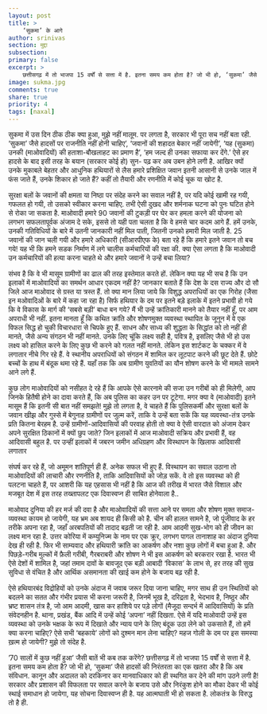 ```yaml
---
layout: post
title: >
    ‘सुकमा’ के आगे
author: srinivas
section: मुद्दा
subsection:
primary: false
excerpt: >
    छत्तीसगढ़ में तो भाजपा 15 वर्षों से सत्ता में है. इतना समय कम होता है? जो भी हो, ‘सुकमा’ जैसे हादसों की निरंतरता का एक खतरा और है कि अब संविधान. कानून और अदालत को दरकिनार कर मानवाधिकार को ही स्थगित कर देने की मांग उठने लगी है!
image: sukma.jpg
comments: true
share: true
priority: 4
tags: [naxal]
---
```


सुकमा में उस दिन ठीक ठीक क्या हुआ, मुझे नहीं मालूम. पर लगता है, सरकार भी पूरा सच नहीं बता रही. ‘सुकमा’ जैसे हादसों पर राजनीति नहीं होनी चाहिए’, ‘जवानों की शहादत बेकार नहीं जायेगी’, ‘यह (सुकमा) उनकी (माओवादियों) की हताशा-बौखलाहट का प्रमाण है’, ‘हम जल्द ही उनका सफाया कर देंगे.’ ऐसे हर हादसे के बाद इसी तरह के बयान (सरकार कोई हो) सुन- पढ़ कर अब उबन होने लगी है. आखिर क्यों उनके मुकाबले बेहतर और आधुनिक हथियारों से लैस हमारे प्रशिक्षित जवान इतनी आसानी से उनके जाल में फंस जाते हैं, उनके शिकार हो जाते हैं? कहीं तो तैयारी और रणनीति में कोई चूक या खोट है.

सुरक्षा बलों के जवानों की क्षमता या निष्ठा पर संदेह करने का सवाल नहीं है, पर यदि कोई खामी रह गयी, गफलत हो गयी, तो उसको स्वीकार करना चाहिए. तभी ऐसी दुखद और शर्मनाक घटना को पुनः घटित होने से रोका जा सकता है. माओवादी हमारे 90 जवानों की टुकड़ी पर घेर कर हमला करने की योजना को लगभग सफलतापूर्वक अंजाम दे सके, इससे तो यही पता चलता है कि वे हमसे चार कदम आगे हैं. हमें उनके, उनकी गतिविधियों के बारे में उतनी जानकारी नहीं मिल पाती, जितनी उनको हमारी मिल जाती है. 25 जवानों की जान चली गयी और हमारे अधिकारी (सीआरपीएफ के) बता रहे हैं कि हमारे इतने जवान तो बच गये! यह भी कि हमने सडक निर्माण में लगे चालीस कर्मचारियों की रक्षा की. क्या ऐसा लगता है कि माओवादी उन कर्मचारियों की हत्या करना चाहते थे और हमारे जवानों ने उन्हें बचा लिया?

संभव है कि वे भी मासूम ग्रामीणों का ढाल की तरह इस्तेमाल करते हों. लेकिन क्या यह भी सच है कि उन इलाकों में माओवादियों का समर्थन आधार एकदम नहीं है? जानकार बताते हैं कि देश के दस राज्य और दो सौ जिले आज माओवाद से ग्रस्त या त्रस्त  हैं. तो क्या मान लिया जाये कि विशुद्ध अपराधियों का एक गिरोह (जैसा इन मओवादिओं के बारे में कहा जा रहा है) सिर्फ हथियार के दम पर इतने बड़े इलाके में इतने प्रभावी हो गये कि वे विकास के मार्ग की ‘सबसे बड़ी’ बाधा बन गये? मैं भी उन्हें क्रांतिकारी मानने को तैयार नहीं हूँ, पर आम अपराधी भी नहीं. इतना मानता हूँ कि कथित क्रांति और शोषणमुक्त व्यवस्था स्थापित के जूनून में वे एक विफल सिद्ध हो चुकी विचारधारा से चिपके हुए हैं. साधन और साध्य की शुद्धता के सिद्धांत को तो नहीं ही मानते, जैसे अन्य संगठन भी नहीं मानते. उनके लिए चूंकि लक्ष्य सही है, पवित्र है, इसलिए जैसे भी हो उस लक्ष्य को हासिल करने के लिए कुछ भी करने को गलत नहीं मानते. लेकिन इस शार्टकट के चक्कर में वे लगातार नीचे गिर रहे हैं. वे स्थानीय अपराधियों को संगठन में शामिल कर लूटपाट करने की छूट देते हैं. छोटे बच्चों के हाथ में बंदूक थमा रहे हैं. यहाँ तक कि अब ग्रामीण युवतियों का यौन शोषण करने के भी मामले सामने आने लगे हैं.

कुछ लोग माओवादियों को नसीहत दे रहे हैं कि आपके ऐसे कारनामे की सजा उन गरीबों को ही मिलेगी, आप जिनके हितैषी होने का दावा करते हैं, कि अब पुलिस का कहर उन पर टूटेगा. मगर क्या वे (माओवादी) इतने मासूम हैं कि इतनी सी बात नहीं समझते! मुझे तो लगता है, वे चाहते हैं कि पुलिसकर्मी और सुरक्षा बलों के जवान खीझ और गुस्से में  बेगुनाह ग्रामीणों पर जुल्म करें, ताकि वे उन्हें बता सकें कि यह व्यवस्था-तंत्र उनके प्रति कितना बेरहम है. उन्हें ग्रामीणों-आदिवासियों की परवाह होती तो क्या वे ऐसी वारदात को अंजाम देकर अपने सुरक्षित ठिकानों में क्यों छुप जाते? जिन इलाकों में आज माओवादी सक्रिय और प्रभावी हैं, वह आदिवासी बहुल है. पर उन्हीं इलाकों में जबरन जमीन अधिग्रहण और विस्थापन के खिलाफ आदिवासी लगातार

संघर्ष कर रहे हैं, जो अमूमन शांतिपूर्ण ही हैं. अनेक सफल भी हुए हैं. विस्थापन का सवाल उठाना तो माओवादियों की लाचारी और रणनीति है, ताकि आदिवासियों को जोड़ सकें. वे तो इस व्यवस्था को ही पलटना चाहते हैं, पर आशरी कि यह एहसास भी नहीं है कि आज की तरीख में भारत जैसे विशाल और मजबूत देश में इस तरह तख्तापलट एक दिवास्वप्न ही साबित होनेवाला है..

माओवाद दुनिया की हर मर्ज की दवा है और माओवादियों की सत्ता आने पर समता और शोषण मुक्त समाज-व्यवस्था कायम हो जायेगी, यह भ्रम अब शायद ही किसी को है. चीन की हालत सामने है, जो पूंजीवाद के हर तरीके अपना रहा है, जहाँ अरबपतियों की तादाद बढ़ती जा रही है. आम आदमी सुख-भोग को ही जीवन का लक्ष्य मान रहा है. उत्तर कोरिया में कम्युनिज्म के नाम पर एक क्रूर, लगभग पागल तानाशाह का अंदाज दुनिया देख ही रही है. फिर भी साम्यवाद और हथियारी क्रांति का आकर्षण और नशा कुछ लोगों में बचा हुआ है. और पिछड़े-गरीब मुल्कों में फ़ैली गरीबी, गैरबराबरी और शोषण ने भी इस आकर्षण को बरकरार रखा है. भारत भी ऐसे देशों में शामिल है, जहां तमाम दावों के बावजूद एक बड़ी आबादी ‘विकास’ के लाभ से, हर तरह की सुख सुविधा से वंचित है और आर्थिक असमानता की खाई कम होने के बजाय बढ़ रही है.

ऐसे हथियारबंद विद्रोहियों को उनके अंदाज में जवाब जरूर दिया जाना चाहिए, मगर साथ ही उन स्थितियों को बदलने का सतत और गंभीर प्रयास भी करना जरूरी है, जिनमें भूख है, दरिद्रता है, भेदभाव है, निष्ठुर और भ्रष्ट शासन तंत्र है, जो आम आदमी, खास कर हाशिये पर पड़े लोगों (मैजूदा सन्दर्भ में आदिवासियों) के प्रति संवेदनहीन है. थाना, प्रखंड, बैंक आदि में उन्हें कोई ‘अपना’ नहीं दिखता. ऐसे में यदि माओवादी उन्हें इस व्यवस्था को उनके भक्षक के रूप में दिखाते और न्याय पाने के लिए बंदूक उठा लेने को उकसाते हैं, तो हमें क्या करना चाहिए?  ऐसे सभी ‘बहकाये’ लोगों को दुश्मन मान लेना चाहिए? महज गोली के दम पर इस समस्या ख़त्म हो जायेगी? मुझे तो संदेह है.

’70 सालों में कुछ नहीं हुआ’ जैसी बातें भी कब तक करेंगे? छत्तीसगढ़ में तो भाजपा 15 वर्षों से सत्ता में है. इतना समय कम होता है? जो भी हो, ‘सुकमा’ जैसे हादसों की निरंतरता का एक खतरा और है कि अब संविधान. कानून और अदालत को दरकिनार कर मानवाधिकार को ही स्थगित कर देने की मांग उठने लगी है! सरकार और प्रशासन की विफलता पर सवाल करने के बजाय उसे और निरंकुश होने का मौका देकर भी कोई स्थाई समाधान हो जायेगा, यह सोचना दिवास्वप्न ही है. यह आत्मघाती भी हो सकता है. लोकतंत्र के विरुद्ध तो है ही.